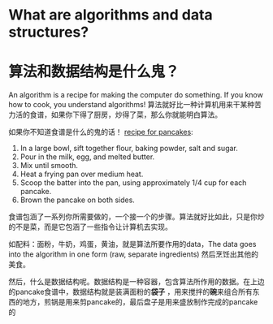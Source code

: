 # What are algorithms and data structures?
# 算法和数据结构是什么鬼？

An algorithm is a recipe for making the computer do something. If you know how to cook, you understand algorithms!
算法就好比一种计算机用来干某种苦力活的食谱，如果你下得了厨房，炒得了菜，那么你就能明白算法。

如果你不知道食谱是什么的鬼的话！
[recipe for pancakes](http://allrecipes.com/recipe/21014/good-old-fashioned-pancakes/):

1. In a large bowl, sift together flour, baking powder, salt and sugar.
2. Pour in the milk, egg, and melted butter.
3. Mix until smooth.
4. Heat a frying pan over medium heat.
5. Scoop the batter into the pan, using approximately 1/4 cup for each pancake.
6. Brown the pancake on both sides.

食谱包涵了一系列你所需要做的，一个接一个的步骤。算法就好比如此，只是你炒的不是菜，而是它包涵了一些指令让计算机去实现。


如配料：面粉，牛奶，鸡蛋，黄油，就是算法所要作用的data，The data goes into the algorithm in one form (raw, separate ingredients) 然后烹饪出其他的美食。

然后，什么是数据结构呢。数据结构是一种容器，包含算法所作用的数据。在上边的pancake食谱中，数据结构就是装满面粉的**袋子** ，用来搅拌的**碗**来组合所有东西的地方，煎锅是用来剪pancake的，最后盘子是用来盛放制作完成的pancake的
